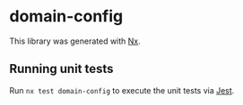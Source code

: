 # domain-config

This library was generated with [Nx](https://nx.dev).

## Running unit tests

Run `nx test domain-config` to execute the unit tests via [Jest](https://jestjs.io).
